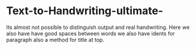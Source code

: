 # Text-to-Handwriting-ultimate-
Its almost not possible to distinguish output and real handwriting. Here we also have have good spaces between words we also have idents for paragraph also a method for title at top.
